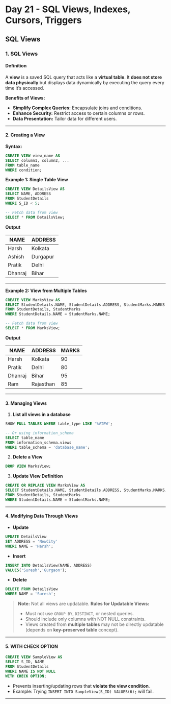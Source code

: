 # **Day 21 - SQL Views, Indexes, Cursors, Triggers**

## SQL Views

### **1. SQL Views**

#### **Definition**

A **view** is a saved SQL query that acts like a **virtual table**. It **does not store data physically** but displays data dynamically by executing the query every time it’s accessed.

**Benefits of Views:**

* **Simplify Complex Queries:** Encapsulate joins and conditions.
* **Enhance Security:** Restrict access to certain columns or rows.
* **Data Presentation:** Tailor data for different users.

---

#### **2. Creating a View**

**Syntax:**

```sql
CREATE VIEW view_name AS
SELECT column1, column2, ...
FROM table_name
WHERE condition;
```

**Example 1: Single Table View**

```sql
CREATE VIEW DetailsView AS
SELECT NAME, ADDRESS
FROM StudentDetails
WHERE S_ID < 5;

-- Fetch data from view
SELECT * FROM DetailsView;
```

**Output**

| NAME    | ADDRESS  |
| ------- | -------- |
| Harsh   | Kolkata  |
| Ashish  | Durgapur |
| Pratik  | Delhi    |
| Dhanraj | Bihar    |

---

**Example 2: View from Multiple Tables**

```sql
CREATE VIEW MarksView AS
SELECT StudentDetails.NAME, StudentDetails.ADDRESS, StudentMarks.MARKS
FROM StudentDetails, StudentMarks
WHERE StudentDetails.NAME = StudentMarks.NAME;

-- Fetch data from view
SELECT * FROM MarksView;
```

**Output**

| NAME    | ADDRESS   | MARKS |
| ------- | --------- | ----- |
| Harsh   | Kolkata   | 90    |
| Pratik  | Delhi     | 80    |
| Dhanraj | Bihar     | 95    |
| Ram     | Rajasthan | 85    |

---

#### **3. Managing Views**

1. **List all views in a database**

```sql
SHOW FULL TABLES WHERE table_type LIKE '%VIEW';

-- Or using information_schema
SELECT table_name
FROM information_schema.views
WHERE table_schema = 'database_name';
```

2. **Delete a View**

```sql
DROP VIEW MarksView;
```

3. **Update View Definition**

```sql
CREATE OR REPLACE VIEW MarksView AS
SELECT StudentDetails.NAME, StudentDetails.ADDRESS, StudentMarks.MARKS, StudentMarks.AGE
FROM StudentDetails, StudentMarks
WHERE StudentDetails.NAME = StudentMarks.NAME;
```

---

#### **4. Modifying Data Through Views**

* **Update**

```sql
UPDATE DetailsView
SET ADDRESS = 'NewCity'
WHERE NAME = 'Harsh';
```

* **Insert**

```sql
INSERT INTO DetailsView(NAME, ADDRESS)
VALUES('Suresh','Gurgaon');
```

* **Delete**

```sql
DELETE FROM DetailsView
WHERE NAME = 'Suresh';
```

> **Note:** Not all views are updatable.
> **Rules for Updatable Views:**
>
> * Must not use `GROUP BY`, `DISTINCT`, or nested queries.
> * Should include only columns with NOT NULL constraints.
> * Views created from **multiple tables** may not be directly updatable (depends on **key-preserved table** concept).

---

#### **5. WITH CHECK OPTION**

```sql
CREATE VIEW SampleView AS
SELECT S_ID, NAME
FROM StudentDetails
WHERE NAME IS NOT NULL
WITH CHECK OPTION;
```

* Prevents inserting/updating rows that **violate the view condition**.
* Example: Trying `INSERT INTO SampleView(S_ID) VALUES(6);` will fail.

---

